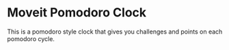 # Moveit Pomodoro Clock

This is a pomodoro style clock that gives you challenges and points on each pomodoro cycle.

